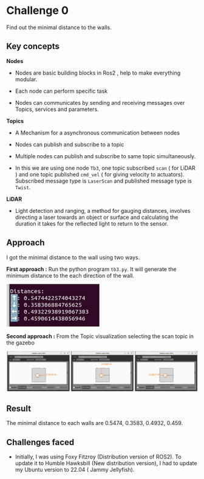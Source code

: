 # Challenge 0

Find out the minimal distance to the walls.

## Key concepts

**Nodes** 
- Nodes are basic building blocks  in Ros2 , help to make everything modular.

- Each node can perform specific task

- Nodes can communicates by sending and receiving messages over Topics, services and parameters. 

**Topics**

- A Mechanism for a asynchronous communication between nodes

- Nodes can publish and subscribe to a topic

- Multiple nodes can publish and subscribe to same topic simultaneously.

- In this we are using one node `Tb3`, one topic subscribed  `scan` ( for LiDAR ) and one topic published `cmd_vel` ( for giving velocity to actuators). Subscribed message type is `LaserScan` and published message type is `Twist`.

**LiDAR** 
- Light detection and ranging, a method for gauging distances, involves directing a laser towards an object or surface and calculating the duration it takes for the reflected light to return to the sensor.

## Approach


I got the minimal distance to the wall using two ways.

**First approach :**  Run the python program `tb3.py`. It will generate the minimum distance to the each direction of the wall.

![Image](Wall_distance.png)

**Second approach :** From the Topic visualization selecting the scan topic in the gazebo 

![Image](Gazebo_wall_distance.png)

## Result

The minimal distance to each walls are 0.5474, 0.3583, 0.4932, 0.459. 

## Challenges faced 
- Initially, I was using Foxy Fitzroy (Distribution version of ROS2). To update it to Humble Hawksbill (New distribution version), I had to update my Ubuntu version to 22.04 ( Jammy Jellyfish).

